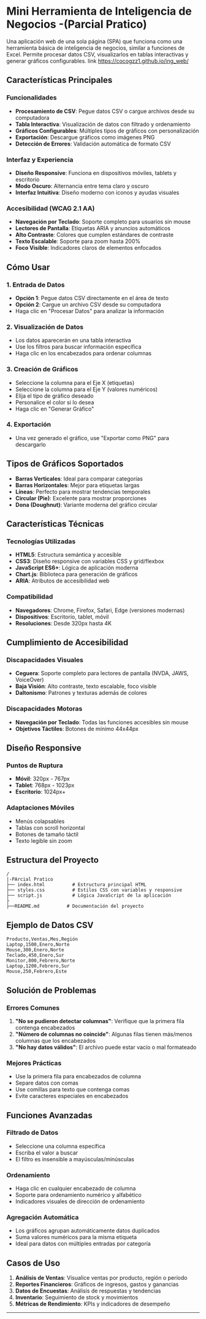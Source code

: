 # Mini Herramienta de Inteligencia de Negocios -(Parcial Pratico)

Una aplicación web de una sola página (SPA) que funciona como una herramienta básica de inteligencia de negocios, similar a funciones de Excel. Permite procesar datos CSV, visualizarlos en tablas interactivas y generar gráficos configurables.
link
https://cocogzz1.github.io/ing_web/ 

##  Características Principales

###  Funcionalidades 
- **Procesamiento de CSV**: Pegue datos CSV o cargue archivos desde su computadora
- **Tabla Interactiva**: Visualización de datos con filtrado y ordenamiento
- **Gráficos Configurables**: Múltiples tipos de gráficos con personalización
- **Exportación**: Descargue gráficos como imágenes PNG
- **Detección de Errores**: Validación automática de formato CSV

###  Interfaz y Experiencia
- **Diseño Responsive**: Funciona en dispositivos móviles, tablets y escritorio
- **Modo Oscuro**: Alternancia entre tema claro y oscuro
- **Interfaz Intuitiva**: Diseño moderno con iconos y ayudas visuales

###  Accesibilidad (WCAG 2.1 AA)
- **Navegación por Teclado**: Soporte completo para usuarios sin mouse
- **Lectores de Pantalla**: Etiquetas ARIA y anuncios automáticos
- **Alto Contraste**: Colores que cumplen estándares de contraste
- **Texto Escalable**: Soporte para zoom hasta 200%
- **Foco Visible**: Indicadores claros de elementos enfocados

##  Cómo Usar

### 1. Entrada de Datos
- **Opción 1**: Pegue datos CSV directamente en el área de texto
- **Opción 2**: Cargue un archivo CSV desde su computadora
- Haga clic en "Procesar Datos" para analizar la información

### 2. Visualización de Datos
- Los datos aparecerán en una tabla interactiva
- Use los filtros para buscar información específica
- Haga clic en los encabezados para ordenar columnas

### 3. Creación de Gráficos
- Seleccione la columna para el Eje X (etiquetas)
- Seleccione la columna para el Eje Y (valores numéricos)
- Elija el tipo de gráfico deseado
- Personalice el color si lo desea
- Haga clic en "Generar Gráfico"

### 4. Exportación
- Una vez generado el gráfico, use "Exportar como PNG" para descargarlo

##  Tipos de Gráficos Soportados

- **Barras Verticales**: Ideal para comparar categorías
- **Barras Horizontales**: Mejor para etiquetas largas
- **Líneas**: Perfecto para mostrar tendencias temporales
- **Circular (Pie)**: Excelente para mostrar proporciones
- **Dona (Doughnut)**: Variante moderna del gráfico circular

##  Características Técnicas

### Tecnologías Utilizadas
- **HTML5**: Estructura semántica y accesible
- **CSS3**: Diseño responsive con variables CSS y grid/flexbox
- **JavaScript ES6+**: Lógica de aplicación moderna
- **Chart.js**: Biblioteca para generación de gráficos
- **ARIA**: Atributos de accesibilidad web

### Compatibilidad
- **Navegadores**: Chrome, Firefox, Safari, Edge (versiones modernas)
- **Dispositivos**: Escritorio, tablet, móvil
- **Resoluciones**: Desde 320px hasta 4K

##  Cumplimiento de Accesibilidad

### Discapacidades Visuales
- **Ceguera**: Soporte completo para lectores de pantalla (NVDA, JAWS, VoiceOver)
- **Baja Visión**: Alto contraste, texto escalable, foco visible
- **Daltonismo**: Patrones y texturas además de colores

### Discapacidades Motoras
- **Navegación por Teclado**: Todas las funciones accesibles sin mouse
- **Objetivos Táctiles**: Botones de mínimo 44x44px

##  Diseño Responsive

### Puntos de Ruptura
- **Móvil**: 320px - 767px
- **Tablet**: 768px - 1023px
- **Escritorio**: 1024px+

### Adaptaciones Móviles
- Menús colapsables
- Tablas con scroll horizontal
- Botones de tamaño táctil
- Texto legible sin zoom

##  Estructura del Proyecto

```
/
|-PArcial Pratico
├── index.html          # Estructura principal HTML
├── styles.css          # Estilos CSS con variables y responsive
├── script.js           # Lógica JavaScript de la aplicación
├
├──README.md          # Documentación del proyecto 
```

##  Ejemplo de Datos CSV

```csv
Producto,Ventas,Mes,Región
Laptop,1500,Enero,Norte
Mouse,300,Enero,Norte
Teclado,450,Enero,Sur
Monitor,800,Febrero,Norte
Laptop,1200,Febrero,Sur
Mouse,250,Febrero,Este
```

##  Solución de Problemas

### Errores Comunes
1. **"No se pudieron detectar columnas"**: Verifique que la primera fila contenga encabezados
2. **"Número de columnas no coincide"**: Algunas filas tienen más/menos columnas que los encabezados
3. **"No hay datos válidos"**: El archivo puede estar vacío o mal formateado

### Mejores Prácticas
- Use la primera fila para encabezados de columna
- Separe datos con comas
- Use comillas para texto que contenga comas
- Evite caracteres especiales en encabezados

##  Funciones Avanzadas

### Filtrado de Datos
- Seleccione una columna específica
- Escriba el valor a buscar
- El filtro es insensible a mayúsculas/minúsculas

### Ordenamiento
- Haga clic en cualquier encabezado de columna
- Soporte para ordenamiento numérico y alfabético
- Indicadores visuales de dirección de ordenamiento

### Agregación Automática
- Los gráficos agrupan automáticamente datos duplicados
- Suma valores numéricos para la misma etiqueta
- Ideal para datos con múltiples entradas por categoría

##  Casos de Uso

1. **Análisis de Ventas**: Visualice ventas por producto, región o período
2. **Reportes Financieros**: Gráficos de ingresos, gastos y ganancias
3. **Datos de Encuestas**: Análisis de respuestas y tendencias
4. **Inventario**: Seguimiento de stock y movimientos
5. **Métricas de Rendimiento**: KPIs y indicadores de desempeño




---

